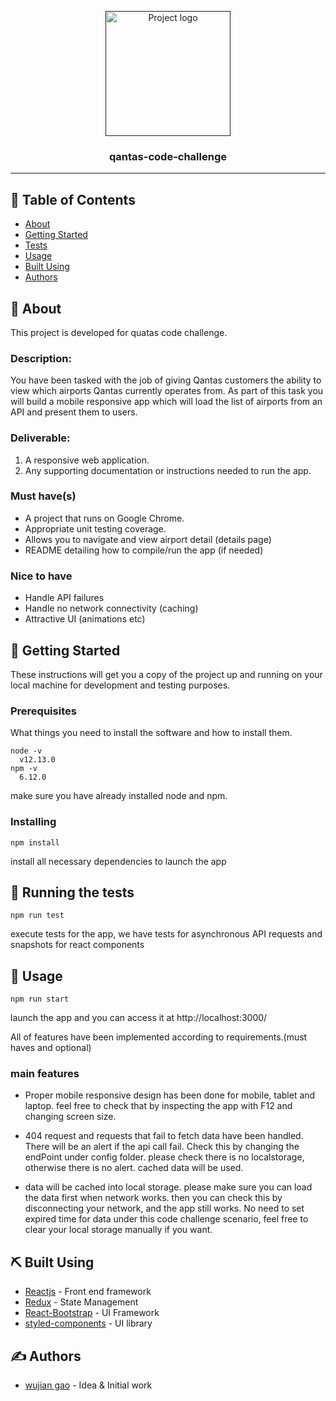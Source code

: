 <p align="center">
  <a href="" rel="noopener">
 <img width=200px height=200px src="https://i.imgur.com/6wj0hh6.jpg" alt="Project logo"></a>
</p>

<h3 align="center">qantas-code-challenge</h3>

<div align="center">

</div>

---

## 📝 Table of Contents

-   [About](#about)
-   [Getting Started](#getting_started)
-   [Tests](#tests)
-   [Usage](#usage)
-   [Built Using](#built_using)
-   [Authors](#authors)

## 🧐 About <a name = "about"></a>

This project is developed for quatas code challenge.

### Description:

You have been tasked with the job of giving Qantas customers the ability to view which airports Qantas currently operates from. As part of this task you will build a mobile responsive app which will load the list of airports from an API and present them to users.

### Deliverable:

1. A responsive web application.
2. Any supporting documentation or instructions needed to run the app.

### Must have(s)

-   A project that runs on Google Chrome.
-   Appropriate unit testing coverage.
-   Allows you to navigate and view airport detail (details page)
-   README detailing how to compile/run the app (if needed)

### Nice to have

-   Handle API failures
-   Handle no network connectivity (caching)
-   Attractive UI (animations etc)

## 🏁 Getting Started <a name = "getting_started"></a>

These instructions will get you a copy of the project up and running on your local machine for development and testing purposes.

### Prerequisites

What things you need to install the software and how to install them.

```
node -v
  v12.13.0
npm -v
  6.12.0
```

make sure you have already installed node and npm.

### Installing

```
npm install
```

install all necessary dependencies to launch the app

## 🔧 Running the tests <a name = "tests"></a>

```
npm run test
```

execute tests for the app, we have tests for asynchronous API requests and snapshots for react components

## 🎈 Usage <a name="usage"></a>

```
npm run start
```

launch the app and you can access it at http://localhost:3000/

All of features have been implemented according to requirements.(must haves and optional)

### main features

-   Proper mobile responsive design has been done for mobile, tablet and laptop. feel free to check that by inspecting the app with F12 and changing screen size.

-   404 request and requests that fail to fetch data have been handled. There will be an alert if the api call fail. Check this by changing the endPoint under config folder. please check there is no localstorage, otherwise there is no alert. cached data will be used.

-   data will be cached into local storage. please make sure you can load the data first when network works. then you can check this by disconnecting your network, and the app still works. No need to set expired time for data under this code challenge scenario, feel free to clear your local storage manually if you want.

## ⛏️ Built Using <a name = "built_using"></a>

-   [Reactjs](https://reactjs.org/) - Front end framework
-   [Redux](https://redux.js.org/) - State Management
-   [React-Bootstrap](https://react-bootstrap.github.io/) - UI Framework
-   [styled-components](https://www.styled-components.com/) - UI library

## ✍️ Authors <a name = "authors"></a>

-   [wujian gao](https://github.com/gaowujian) - Idea & Initial work
